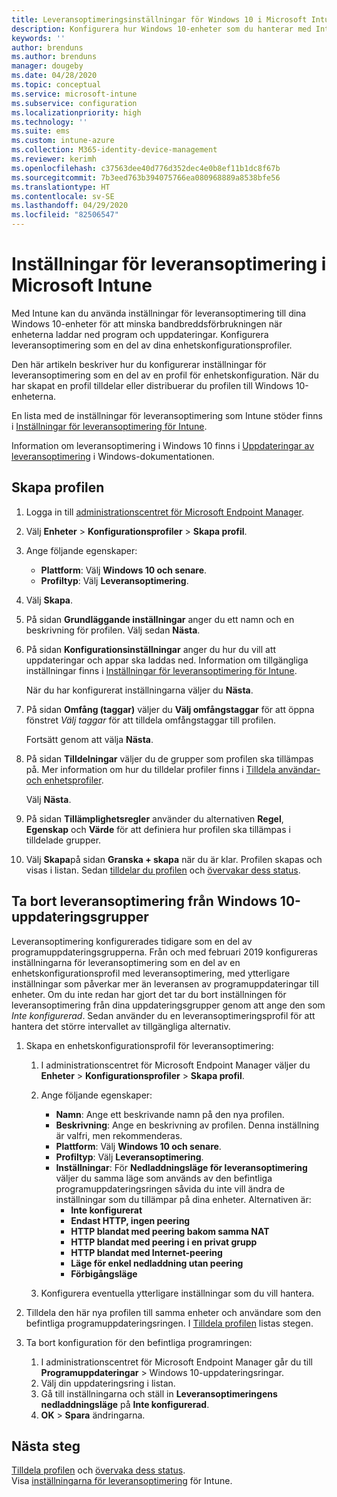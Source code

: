 ```yaml
---
title: Leveransoptimeringsinställningar för Windows 10 i Microsoft Intune – Azure | Microsoft Docs
description: Konfigurera hur Windows 10-enheter som du hanterar med Intune använder leveransoptimering. Skapa en enhetskonfigurationsprofil i Intune med vilken du kan installera uppdateringar från Internet. Se även hur du kan ersätta befintliga uppdateringsringar med en leveransoptimeringsprofil.
keywords: ''
author: brenduns
ms.author: brenduns
manager: dougeby
ms.date: 04/28/2020
ms.topic: conceptual
ms.service: microsoft-intune
ms.subservice: configuration
ms.localizationpriority: high
ms.technology: ''
ms.suite: ems
ms.custom: intune-azure
ms.collection: M365-identity-device-management
ms.reviewer: kerimh
ms.openlocfilehash: c37563dee40d776d352dec4e0b8ef11b1dc8f67b
ms.sourcegitcommit: 7b3eed763b394075766ea080968889a8538bfe56
ms.translationtype: HT
ms.contentlocale: sv-SE
ms.lasthandoff: 04/29/2020
ms.locfileid: "82506547"
---
```

# <a name="delivery-optimization-settings-in-microsoft-intune"></a>Inställningar för leveransoptimering i Microsoft Intune

Med Intune kan du använda inställningar för leveransoptimering till dina Windows 10-enheter för att minska bandbreddsförbrukningen när enheterna laddar ned program och uppdateringar. Konfigurera leveransoptimering som en del av dina enhetskonfigurationsprofiler.  

Den här artikeln beskriver hur du konfigurerar inställningar för leveransoptimering som en del av en profil för enhetskonfiguration. När du har skapat en profil tilldelar eller distribuerar du profilen till Windows 10-enheterna.

En lista med de inställningar för leveransoptimering som Intune stöder finns i [Inställningar för leveransoptimering för Intune](delivery-optimization-settings.md).  

Information om leveransoptimering i Windows 10 finns i [Uppdateringar av leveransoptimering](https://docs.microsoft.com/windows/deployment/update/waas-delivery-optimization) i Windows-dokumentationen.  

## <a name="create-the-profile"></a>Skapa profilen

1. Logga in till [administrationscentret för Microsoft Endpoint Manager](https://go.microsoft.com/fwlink/?linkid=2109431).

2. Välj **Enheter** > **Konfigurationsprofiler** > **Skapa profil**.

3. Ange följande egenskaper:
   - **Plattform**: Välj **Windows 10 och senare**.
   - **Profiltyp**: Välj **Leveransoptimering**.

4. Välj **Skapa**.

5. På sidan **Grundläggande inställningar** anger du ett namn och en beskrivning för profilen. Välj sedan **Nästa**.

6. På sidan **Konfigurationsinställningar** anger du hur du vill att uppdateringar och appar ska laddas ned. Information om tillgängliga inställningar finns i [Inställningar för leveransoptimering för Intune](delivery-optimization-settings.md).

   När du har konfigurerat inställningarna väljer du **Nästa**.

7. På sidan **Omfång (taggar)** väljer du **Välj omfångstaggar** för att öppna fönstret *Välj taggar* för att tilldela omfångstaggar till profilen.
  
   Fortsätt genom att välja **Nästa**.

8. På sidan **Tilldelningar** väljer du de grupper som profilen ska tillämpas på. Mer information om hur du tilldelar profiler finns i [Tilldela användar- och enhetsprofiler](../configuration/device-profile-assign.md).

   Välj **Nästa**.

9. På sidan **Tillämplighetsregler** använder du alternativen **Regel**, **Egenskap** och **Värde** för att definiera hur profilen ska tillämpas i tilldelade grupper.

10. Välj **Skapa**på sidan **Granska + skapa** när du är klar. Profilen skapas och visas i listan. Sedan [tilldelar du profilen](device-profile-assign.md) och [övervakar dess status](device-profile-monitor.md).

## <a name="remove-delivery-optimization-from-windows-10-update-rings"></a>Ta bort leveransoptimering från Windows 10-uppdateringsgrupper

Leveransoptimering konfigurerades tidigare som en del av programuppdateringsgrupperna. Från och med februari 2019 konfigureras inställningarna för leveransoptimering som en del av en enhetskonfigurationsprofil med leveransoptimering, med ytterligare inställningar som påverkar mer än leveransen av programuppdateringar till enheter. Om du inte redan har gjort det tar du bort inställningen för leveransoptimering från dina uppdateringsgrupper genom att ange den som *Inte konfigurerad*. Sedan använder du en leveransoptimeringsprofil för att hantera det större intervallet av tillgängliga alternativ.

1. Skapa en enhetskonfigurationsprofil för leveransoptimering:

    1. I administrationscentret för Microsoft Endpoint Manager väljer du **Enheter** > **Konfigurationsprofiler** > **Skapa profil**.
    2. Ange följande egenskaper:

        - **Namn**: Ange ett beskrivande namn på den nya profilen.
        - **Beskrivning**: Ange en beskrivning av profilen. Denna inställning är valfri, men rekommenderas.
        - **Plattform**: Välj **Windows 10 och senare**.
        - **Profiltyp**: Välj **Leveransoptimering**.
        - **Inställningar**: För **Nedladdningsläge för leveransoptimering** väljer du samma läge som används av den befintliga programuppdateringsringen såvida du inte vill ändra de inställningar som du tillämpar på dina enheter. Alternativen är:
            - **Inte konfigurerat**
            - **Endast HTTP, ingen peering**
            - **HTTP blandat med peering bakom samma NAT**
            - **HTTP blandat med peering i en privat grupp**
            - **HTTP blandat med Internet-peering**
            - **Läge för enkel nedladdning utan peering**
            - **Förbigångsläge**
    3. Konfigurera eventuella ytterligare inställningar som du vill hantera.

2. Tilldela den här nya profilen till samma enheter och användare som den befintliga programuppdateringsringen. I [Tilldela profilen](device-profile-assign.md) listas stegen.

3. Ta bort konfiguration för den befintliga programringen:
    1. I administrationscentret för Microsoft Endpoint Manager går du till **Programuppdateringar** > Windows 10-uppdateringsringar.
    2. Välj din uppdateringsring i listan.
    3. Gå till inställningarna och ställ in **Leveransoptimeringens nedladdningsläge** på **Inte konfigurerad**.
    4. **OK** > **Spara** ändringarna.

## <a name="next-steps"></a>Nästa steg

[Tilldela profilen](device-profile-assign.md) och [övervaka dess status](device-profile-monitor.md).  
Visa [inställningarna för leveransoptimering](delivery-optimization-settings.md) för Intune.
